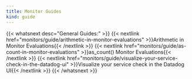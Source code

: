 ```yaml
---
title: Monitor Guides
kind: guide
---
```


{{< whatsnext desc="General Guides:" >}}
    {{< nextlink href="monitors/guide/arithmetic-in-monitor-evaluations" >}}Arithmetic in Monitor Evaluations{{< /nextlink >}}
    {{< nextlink href="monitors/guide/as-count-in-monitor-evaluations" >}}as_count() Monitor Evaluations{{< /nextlink >}}
    {{< nextlink href="monitors/guide/visualize-your-service-check-in-the-datadog-ui" >}}Visualize your service check in the Datadog UI{{< /nextlink >}}
{{< /whatsnext >}}
